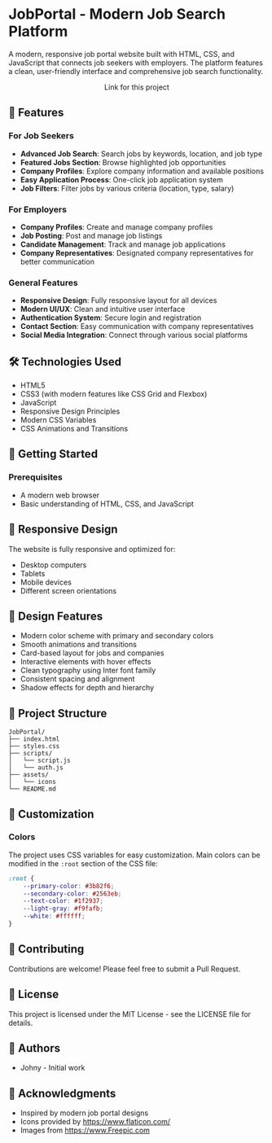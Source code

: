 # JobPortal - Modern Job Search Platform

A modern, responsive job portal website built with HTML, CSS, and JavaScript that connects job seekers with employers. The platform features a clean, user-friendly interface and comprehensive job search functionality.


 <div align="center">
  <a href="https://johnysaravanan.github.io/JobPortal/" style="text-decoration: none;">
   Link
  </a> for this project
</div>

## 🌟 Features

### For Job Seekers
- **Advanced Job Search**: Search jobs by keywords, location, and job type
- **Featured Jobs Section**: Browse highlighted job opportunities
- **Company Profiles**: Explore company information and available positions
- **Easy Application Process**: One-click job application system
- **Job Filters**: Filter jobs by various criteria (location, type, salary)

### For Employers
- **Company Profiles**: Create and manage company profiles
- **Job Posting**: Post and manage job listings
- **Candidate Management**: Track and manage job applications
- **Company Representatives**: Designated company representatives for better communication

### General Features
- **Responsive Design**: Fully responsive layout for all devices
- **Modern UI/UX**: Clean and intuitive user interface
- **Authentication System**: Secure login and registration
- **Contact Section**: Easy communication with company representatives
- **Social Media Integration**: Connect through various social platforms

## 🛠️ Technologies Used

- HTML5
- CSS3 (with modern features like CSS Grid and Flexbox)
- JavaScript
- Responsive Design Principles
- Modern CSS Variables
- CSS Animations and Transitions

## 🚀 Getting Started

### Prerequisites
- A modern web browser
- Basic understanding of HTML, CSS, and JavaScript


## 📱 Responsive Design

The website is fully responsive and optimized for:
- Desktop computers
- Tablets
- Mobile devices
- Different screen orientations

## 🎨 Design Features

- Modern color scheme with primary and secondary colors
- Smooth animations and transitions
- Card-based layout for jobs and companies
- Interactive elements with hover effects
- Clean typography using Inter font family
- Consistent spacing and alignment
- Shadow effects for depth and hierarchy

## 📂 Project Structure

```
JobPortal/
├── index.html
├── styles.css
├── scripts/
│   └── script.js
│   └── auth.js
├── assets/
│   └── icons
└── README.md
```

## 🔧 Customization

### Colors
The project uses CSS variables for easy customization. Main colors can be modified in the `:root` section of the CSS file:

```css
:root {
    --primary-color: #3b82f6;
    --secondary-color: #2563eb;
    --text-color: #1f2937;
    --light-gray: #f9fafb;
    --white: #ffffff;
}
```

## 🤝 Contributing

Contributions are welcome! Please feel free to submit a Pull Request.

## 📝 License

This project is licensed under the MIT License - see the LICENSE file for details.

## 👥 Authors

- Johny - Initial work

## 🙏 Acknowledgments

- Inspired by modern job portal designs
- Icons provided by https://www.flaticon.com/
- Images from https://www.Freepic.com
